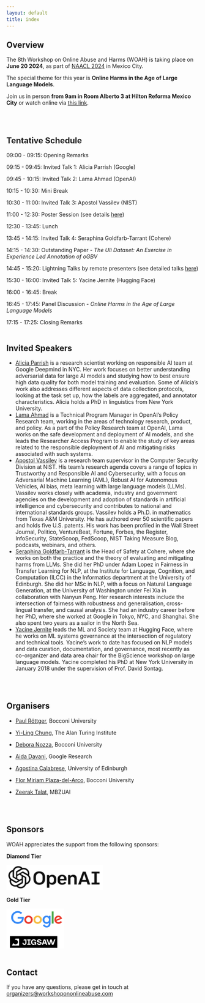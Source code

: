 ```yaml
---
layout: default
title: index
---
```


## Overview

The 8th Workshop on Online Abuse and Harms (WOAH) is taking place on **June 20 2024**, as part of [NAACL 2024](https://2024.naacl.org/) in Mexico City.

The special theme for this year is **Online Harms in the Age of Large Language Models**.

Join us in person **from 9am in Room Alberto 3 at Hilton Reforma Mexico City** or watch online via [this link](https://us06web.zoom.us/j/83509919075?pwd=7BxGYaSd2sbE5kIwanEWIS54Imrvcd.1).

<br/><br/>

## Tentative Schedule
09:00 - 09:15: Opening Remarks

09:15 - 09:45: Invited Talk 1: Alicia Parrish (Google)

09:45 - 10:15: Invited Talk 2: Lama Ahmad (OpenAI)

10:15 - 10:30: Mini Break

10:30 - 11:00: Invited Talk 3: Apostol Vassilev (NIST)

11:00 - 12:30: Poster Session (see details [here](https://www.workshopononlineabuse.com/programme.html))

12:30 - 13:45: Lunch

13:45 - 14:15: Invited Talk 4: Seraphina Goldfarb-Tarrant (Cohere)

14:15 - 14:30: Outstanding Paper - *The Uli Dataset: An Exercise in Experience Led Annotation of oGBV*

14:45 - 15:20: Lightning Talks by remote presenters (see detailed talks [here](https://www.workshopononlineabuse.com/programme.html))

15:30 - 16:00: Invited Talk 5: Yacine Jernite (Hugging Face)

16:00 - 16:45: Break

16:45 - 17:45: Panel Discussion - *Online Harms in the Age of Large Language Models*

17:15 - 17:25: Closing Remarks
<br/><br/>

## Invited Speakers
- <a href="https://aliciaparrish.com/">Alicia Parrish</a> is a research scientist working on responsible AI team at Google Deepmind in NYC. Her work focuses on better understanding adversarial data for large AI models and studying how to best ensure high data quality for both model training and evaluation. Some of Alicia’s work also addresses different aspects of data collection protocols, looking at the task set up, how the labels are aggregated, and annotator characteristics. Alicia holds a PhD in linguistics from New York University.
- <a href="https://www.linkedin.com/in/lamaahmad/">Lama Ahmad</a> is a Technical Program Manager in OpenAI’s Policy Research team, working in the areas of technology research, product, and policy. As a part of the Policy Research team at OpenAI, Lama works on the safe development and deployment of AI models, and she leads the Researcher Access Program to enable the study of key areas related to the responsible deployment of AI and mitigating risks associated with such systems.
- <a href="https://www.linkedin.com/in/avassilev/">Apostol Vassilev</a> is a research team supervisor in the Computer Security Division at NIST. His team’s research agenda covers a range of topics in Trustworthy and Responsible AI and Cybersecurity, with a focus on Adversarial Machine Learning (AML), Robust AI for Autonomous Vehicles, AI bias, meta learning with large language models (LLMs). Vassilev works closely with academia, industry and government agencies on the development and adoption of standards in artificial intelligence and cybersecurity and contributes to national and international standards groups. Vassilev holds a Ph.D. in mathematics from Texas A&M University. He has authored over 50 scientific papers and holds five U.S. patents. His work has been profiled in the Wall Street Journal, Politico, VentureBeat, Fortune, Forbes, the Register, InfoSecurity, StateScoop, FedScoop, NIST Taking Measure Blog, podcasts, webinars, and others.
- <a href="https://seraphinatarrant.github.io/">Seraphina Goldfarb-Tarrant</a> is the Head of Safety at Cohere, where she works on both the practice and the theory of evaluating and mitigating harms from LLMs. She did her PhD under Adam Lopez in Fairness in Transfer Learning for NLP, at the Institute for Language, Cognition, and Computation (ILCC) in the Informatics department at the University of Edinburgh. She did her MSc in NLP, with a focus on Natural Language Generation, at the University of Washington under Fei Xia in collaboration with Nanyun Peng. Her research interests include the intersection of fairness with robustness and generalisation, cross-lingual transfer, and causal analysis. She had an industry career before her PhD, where she worked at Google in Tokyo, NYC, and Shanghai. She also spent two years as a sailor in the North Sea.
- <a href="https://yjernite.github.io/">Yacine Jernite</a> leads the ML and Society team at Hugging Face, where he works on ML systems governance at the intersection of regulatory and technical tools. Yacine’s work to date has focused on NLP models and data curation, documentation, and governance, most recently as co-organizer and data area chair for the BigScience workshop on large language models. Yacine completed his PhD at New York University in January 2018 under the supervision of Prof. David Sontag.

<br/><br/>

## Organisers

- <p><a href="https://paulrottger.com/">Paul Röttger</a>, Bocconi University</p>
- <p><a href="https://yilingchung.github.io/">Yi-Ling Chung</a>, The Alan Turing Institute</p>
- <p><a href="https://deboranozza.com/">Debora Nozza</a>, Bocconi University</p>
- <p><a href="https://aidamd.github.io/">Aida Davani</a>, Google Research</p>
- <p><a href="https://ago3.github.io/">Agostina Calabrese</a>, University of Edinburgh</p>
- <p><a href="https://fmplaza.github.io/">Flor Miriam Plaza-del-Arco</a>, Bocconi University</p>
- <p><a href="https://zeeraktalat.github.io/">Zeerak Talat</a>, MBZUAI</p>

<br/><br/>

## Sponsors

WOAH appreciates the support from the following sponsors:

**Diamond Tier**

<img src="assets/img/diamond.png"  width="50%" height="50%">

**Gold Tier**

<img src="assets/img/gold2024.png"  width="30%" height="30%">
<br/><br/>


## Contact
If you have any questions, please get in touch at <a href="mailto:organizers@workshopononlineabuse.com">organizers@workshopononlineabuse.com</a>
